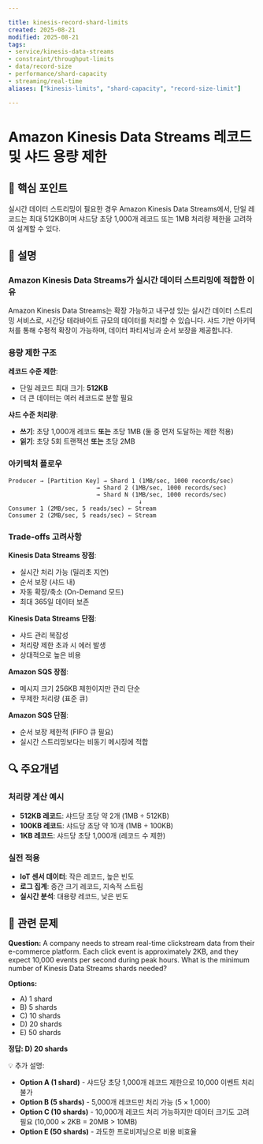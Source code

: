 ```yaml
---

title: kinesis-record-shard-limits
created: 2025-08-21
modified: 2025-08-21
tags:
- service/kinesis-data-streams
- constraint/throughput-limits
- data/record-size
- performance/shard-capacity
- streaming/real-time
aliases: ["kinesis-limits", "shard-capacity", "record-size-limit"]

---
```


# Amazon Kinesis Data Streams 레코드 및 샤드 용량 제한

## 🎯 핵심 포인트

실시간 데이터 스트리밍이 필요한 경우 Amazon Kinesis Data Streams에서, 단일 레코드는 최대 512KB이며 샤드당 초당 1,000개 레코드 또는 1MB 처리량 제한을 고려하여 설계할 수 있다.

## 📝 설명

### Amazon Kinesis Data Streams가 실시간 데이터 스트리밍에 적합한 이유

Amazon Kinesis Data Streams는 확장 가능하고 내구성 있는 실시간 데이터 스트리밍 서비스로, 시간당 테라바이트 규모의 데이터를 처리할 수 있습니다. 샤드 기반 아키텍처를 통해 수평적 확장이 가능하며, 데이터 파티셔닝과 순서 보장을 제공합니다.

### 용량 제한 구조

**레코드 수준 제한**:
- 단일 레코드 최대 크기: **512KB**
- 더 큰 데이터는 여러 레코드로 분할 필요

**샤드 수준 처리량**:
- **쓰기**: 초당 1,000개 레코드 **또는** 초당 1MB (둘 중 먼저 도달하는 제한 적용)
- **읽기**: 초당 5회 트랜잭션 **또는** 초당 2MB

### 아키텍처 플로우

```
Producer → [Partition Key] → Shard 1 (1MB/sec, 1000 records/sec)
                         → Shard 2 (1MB/sec, 1000 records/sec)
                         → Shard N (1MB/sec, 1000 records/sec)
                                     ↓
Consumer 1 (2MB/sec, 5 reads/sec) ← Stream
Consumer 2 (2MB/sec, 5 reads/sec) ← Stream
```

### Trade-offs 고려사항

**Kinesis Data Streams 장점**:
- 실시간 처리 가능 (밀리초 지연)
- 순서 보장 (샤드 내)
- 자동 확장/축소 (On-Demand 모드)
- 최대 365일 데이터 보존

**Kinesis Data Streams 단점**:
- 샤드 관리 복잡성
- 처리량 제한 초과 시 에러 발생
- 상대적으로 높은 비용

**Amazon SQS 장점**:
- 메시지 크기 256KB 제한이지만 관리 단순
- 무제한 처리량 (표준 큐)

**Amazon SQS 단점**:
- 순서 보장 제한적 (FIFO 큐 필요)
- 실시간 스트리밍보다는 비동기 메시징에 적합

## 🔍 주요개념

### 처리량 계산 예시

- **512KB 레코드**: 샤드당 초당 약 2개 (1MB ÷ 512KB)
- **100KB 레코드**: 샤드당 초당 약 10개 (1MB ÷ 100KB)  
- **1KB 레코드**: 샤드당 초당 1,000개 (레코드 수 제한)

### 실전 적용

- **IoT 센서 데이터**: 작은 레코드, 높은 빈도
- **로그 집계**: 중간 크기 레코드, 지속적 스트림
- **실시간 분석**: 대용량 레코드, 낮은 빈도

## 📝 관련 문제

**Question:** A company needs to stream real-time clickstream data from their e-commerce platform. Each click event is approximately 2KB, and they expect 10,000 events per second during peak hours. What is the minimum number of Kinesis Data Streams shards needed?

**Options:**

- A) 1 shard
- B) 5 shards  
- C) 10 shards
- D) 20 shards
- E) 50 shards

**정답: D) 20 shards**

💡 추가 설명:

- **Option A (1 shard)** - 샤드당 초당 1,000개 레코드 제한으로 10,000 이벤트 처리 불가
- **Option B (5 shards)** - 5,000개 레코드만 처리 가능 (5 × 1,000)
- **Option C (10 shards)** - 10,000개 레코드 처리 가능하지만 데이터 크기도 고려 필요 (10,000 × 2KB = 20MB > 10MB)
- **Option E (50 shards)** - 과도한 프로비저닝으로 비용 비효율
